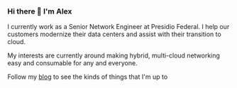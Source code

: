 ### Hi there 👋 I'm Alex

I currently work as a Senior Network Engineer at Presidio Federal. I help our customers modernize their data centers and assist with their transition to cloud.

My interests are currently around making hybrid, multi-cloud networking easy and consumable for any and everyone.

Follow my [blog](https://bumpsinthewire.com) to see the kinds of things that I'm up to

